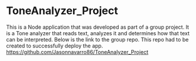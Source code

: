 # ToneAnalyzer_Project
This is a Node application that was developed as part of a group project. 
It is a Tone analyzer that reads text, analyzes it and determines how that text can be interpreted. 
Below is the link to the group repo. This repo had to be created to successfully deploy the app. 
https://github.com/Jasonnavarro86/ToneAnalyzer_Project
